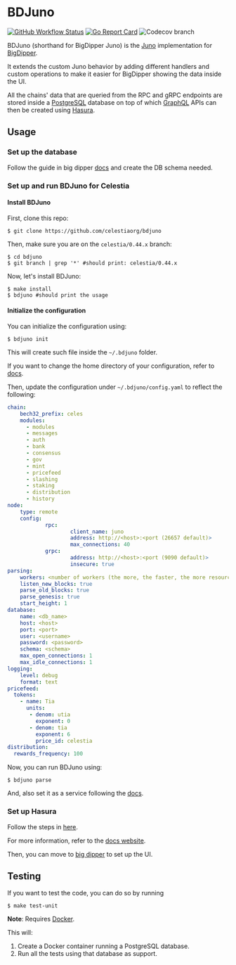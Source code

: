 # BDJuno
[![GitHub Workflow Status](https://img.shields.io/github/workflow/status/forbole/bdjuno/Tests)](https://github.com/forbole/bdjuno/actions?query=workflow%3ATests)
[![Go Report Card](https://goreportcard.com/badge/github.com/forbole/bdjuno)](https://goreportcard.com/report/github.com/forbole/bdjuno)
![Codecov branch](https://img.shields.io/codecov/c/github/forbole/bdjuno/cosmos/v0.40.x)

BDJuno (shorthand for BigDipper Juno) is the [Juno](https://github.com/forbole/juno) implementation
for [BigDipper](https://github.com/forbole/big-dipper).

It extends the custom Juno behavior by adding different handlers and custom operations to make it easier for BigDipper
showing the data inside the UI.

All the chains' data that are queried from the RPC and gRPC endpoints are stored inside
a [PostgreSQL](https://www.postgresql.org/) database on top of which [GraphQL](https://graphql.org/) APIs can then be
created using [Hasura](https://hasura.io/).

## Usage

### Set up the database
Follow the guide in big dipper [docs](https://docs.bigdipper.live/cosmos-based/parser/database) and create the DB schema needed.

### Set up and run BDJuno for Celestia
#### Install BDJuno
First, clone this repo:
```shell
$ git clone https://github.com/celestiaorg/bdjuno
```

Then, make sure you are on the `celestia/0.44.x` branch:
```shell
$ cd bdjuno
$ git branch | grep '*' #should print: celestia/0.44.x
```

Now, let's install BDJuno:
```shell
$ make install
$ bdjuno #should print the usage
```

#### Initialize the configuration
You can initialize the configuration using:
```shell
$ bdjuno init
```
This will create such file inside the `~/.bdjuno` folder.

If you want to change the home directory of your configuration, refer to [docs](https://docs.bigdipper.live/cosmos-based/parser/setup#initializing-the-configuration).

Then, update the configuration under `~/.bdjuno/config.yaml` to reflect the following:
```yaml
chain:
    bech32_prefix: celes
    modules: 
      - modules 
      - messages
      - auth
      - bank
      - consensus
      - gov
      - mint
      - pricefeed
      - slashing
      - staking
      - distribution
      - history
node:
    type: remote
    config:
            rpc:
                    client_name: juno
                    address: http://<host>:<port (26657 default)>
                    max_connections: 40
            grpc:
                    address: http://<host>:<port (9090 default)>
                    insecure: true
parsing:
    workers: <number of workers (the more, the faster, the more resources intensive)
    listen_new_blocks: true
    parse_old_blocks: true
    parse_genesis: true
    start_height: 1
database:
    name: <db_name>
    host: <host>
    port: <port>
    user: <username>
    password: <password>
    schema: <schema>
    max_open_connections: 1
    max_idle_connections: 1
logging:
    level: debug 
    format: text
pricefeed:
  tokens:
    - name: Tia
      units:
       - denom: utia
         exponent: 0
       - denom: tia
         exponent: 6
         price_id: celestia
distribution:
  rewards_frequency: 100
```

Now, you can run BDJuno using: 
```shell
$ bdjuno parse
```
And, also set it as a service following the [docs](https://docs.bigdipper.live/cosmos-based/parser/setup#running-bdjuno).

### Set up Hasura
Follow the steps in [here](https://docs.bigdipper.live/cosmos-based/parser/hasura).

For more information, refer to the [docs website](https://docs.bigdipper.live/cosmos-based/overview/).

Then, you can move to [big dipper](https://github.com/celestiaorg/big-dipper-2.0-cosmos) to set up the UI.

## Testing
If you want to test the code, you can do so by running

```shell
$ make test-unit
```

**Note**: Requires [Docker](https://docker.com).

This will:
1. Create a Docker container running a PostgreSQL database.
2. Run all the tests using that database as support.


